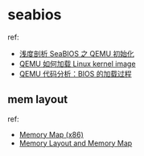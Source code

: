 # seabios
ref:
- [浅度剖析 SeaBIOS 之 QEMU 初始化](https://zhuanlan.zhihu.com/p/678576761)
- [QEMU 如何加载 Linux kernel image](https://martins3.github.io/qemu/load-kernel-image.html)
- [QEMU 代码分析：BIOS 的加载过程](https://www.yjlink.cc/?id=1306)

## mem layout
ref:
- [Memory Map (x86)](https://wiki.osdev.org/Memory_Map_(x86))
- [Memory Layout and Memory Map](https://flint.cs.yale.edu/feng/cos/resources/BIOS/mem.htm)